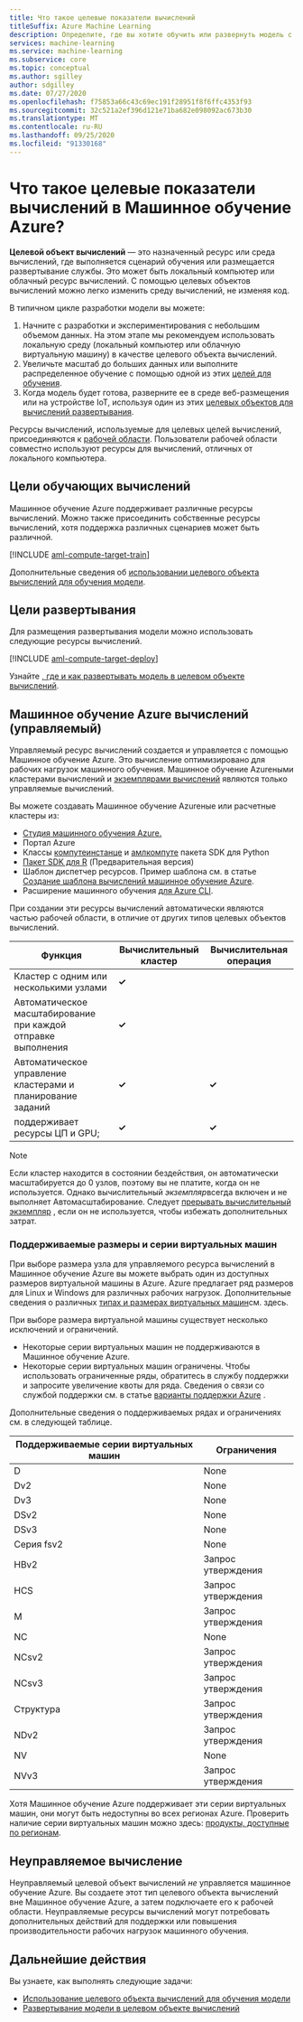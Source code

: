 ```yaml
---
title: Что такое целевые показатели вычислений
titleSuffix: Azure Machine Learning
description: Определите, где вы хотите обучить или развернуть модель с помощью Машинное обучение Azure.
services: machine-learning
ms.service: machine-learning
ms.subservice: core
ms.topic: conceptual
ms.author: sgilley
author: sdgilley
ms.date: 07/27/2020
ms.openlocfilehash: f75853a66c43c69ec191f28951f8f6ffc4353f93
ms.sourcegitcommit: 32c521a2ef396d121e71ba682e098092ac673b30
ms.translationtype: MT
ms.contentlocale: ru-RU
ms.lasthandoff: 09/25/2020
ms.locfileid: "91330168"
---
```

#  <a name="what-are-compute-targets-in-azure-machine-learning"></a>Что такое целевые показатели вычислений в Машинное обучение Azure? 

**Целевой объект вычислений** — это назначенный ресурс или среда вычислений, где выполняется сценарий обучения или размещается развертывание службы. Это может быть локальный компьютер или облачный ресурс вычислений. С помощью целевых объектов вычислений можно легко изменить среду вычислений, не изменяя код.  

В типичном цикле разработки модели вы можете:
1. Начните с разработки и экспериментирования с небольшим объемом данных. На этом этапе мы рекомендуем использовать локальную среду (локальный компьютер или облачную виртуальную машину) в качестве целевого объекта вычислений. 
2. Увеличьте масштаб до больших данных или выполните распределенное обучение с помощью одной из этих [целей для обучения](#train).  
3. Когда модель будет готова, разверните ее в среде веб-размещения или на устройстве IoT, используя один из этих [целевых объектов для вычислений развертывания](#deploy).

Ресурсы вычислений, используемые для целевых целей вычислений, присоединяются к [рабочей области](concept-workspace.md). Пользователи рабочей области совместно используют ресурсы для вычислений, отличных от локального компьютера.

## <a name="training-compute-targets"></a><a name="train"></a> Цели обучающих вычислений

Машинное обучение Azure поддерживает различные ресурсы вычислений.  Можно также присоединить собственные ресурсы вычислений, хотя поддержка различных сценариев может быть различной.

[!INCLUDE [aml-compute-target-train](../../includes/aml-compute-target-train.md)]

Дополнительные сведения об [использовании целевого объекта вычислений для обучения модели](how-to-set-up-training-targets.md).

## <a name="deployment-targets"></a><a name="deploy"></a>Цели развертывания

Для размещения развертывания модели можно использовать следующие ресурсы вычислений.

[!INCLUDE [aml-compute-target-deploy](../../includes/aml-compute-target-deploy.md)]

Узнайте [, где и как развертывать модель в целевом объекте вычислений](how-to-deploy-and-where.md).

<a name="amlcompute"></a>
## <a name="azure-machine-learning-compute-managed"></a>Машинное обучение Azure вычислений (управляемый)

Управляемый ресурс вычислений создается и управляется с помощью Машинное обучение Azure. Это вычисление оптимизировано для рабочих нагрузок машинного обучения. Машинное обучение Azureными кластерами вычислений и [экземплярами вычислений](concept-compute-instance.md) являются только управляемые вычислений. 

Вы можете создавать Машинное обучение Azureные или расчетные кластеры из:
* [Студия машинного обучения Azure.](how-to-create-attach-compute-studio.md)
* Портал Azure
* Классы [компутеинстанце](https://docs.microsoft.com/python/api/azureml-core/azureml.core.compute.computeinstance%28class%29?view=azure-ml-py&preserve-view=true) и [амлкомпуте](https://docs.microsoft.com/python/api/azureml-core/azureml.core.compute.amlcompute%28class%29?view=azure-ml-py&preserve-view=true) пакета SDK для Python
* [Пакет SDK для R](https://azure.github.io/azureml-sdk-for-r/reference/index.html#section-compute-targets) (Предварительная версия)
* Шаблон диспетчер ресурсов. Пример шаблона см. в статье [Создание шаблона вычислений машинное обучение Azure](https://github.com/Azure/azure-quickstart-templates/tree/master/101-machine-learning-compute-create-amlcompute).
* Расширение машинного обучения [для Azure CLI](reference-azure-machine-learning-cli.md#resource-management).  

При создании эти ресурсы вычислений автоматически являются частью рабочей области, в отличие от других типов целевых объектов вычислений.


|Функция  |Вычислительный кластер  |Вычислительная операция  |
|---------|---------|---------|
|Кластер с одним или несколькими узлами     |    **&check;**       |         |
|Автоматическое масштабирование при каждой отправке выполнения     |     **&check;**      |         |
|Автоматическое управление кластерами и планирование заданий     |   **&check;**        |     **&check;**      |
|поддерживает ресурсы ЦП и GPU;     |  **&check;**         |    **&check;**       |


> [!NOTE]
> Если кластер находится в состоянии бездействия, он автоматически масштабируется до 0 узлов, поэтому вы не платите, когда он не используется.  Однако вычислительный *экземпляр*всегда включен и не выполняет Автомасштабирование.  Следует [прерывать вычислительный экземпляр](concept-compute-instance.md#managing-a-compute-instance) , если он не используется, чтобы избежать дополнительных затрат. 

### <a name="supported-vm-series-and-sizes"></a>Поддерживаемые размеры и серии виртуальных машин

При выборе размера узла для управляемого ресурса вычислений в Машинное обучение Azure вы можете выбрать один из доступных размеров виртуальной машины в Azure. Azure предлагает ряд размеров для Linux и Windows для различных рабочих нагрузок. Дополнительные сведения о различных [типах и размерах виртуальных машин](https://docs.microsoft.com/azure/virtual-machines/linux/sizes)см. здесь.

При выборе размера виртуальной машины существует несколько исключений и ограничений.
* Некоторые серии виртуальных машин не поддерживаются в Машинное обучение Azure.
* Некоторые серии виртуальных машин ограничены. Чтобы использовать ограниченные ряды, обратитесь в службу поддержки и запросите увеличение квоты для ряда. Сведения о связи со службой поддержки см. в статье [варианты поддержки Azure](https://azure.microsoft.com/support/options/) .

Дополнительные сведения о поддерживаемых рядах и ограничениях см. в следующей таблице. 

| **Поддерживаемые серии виртуальных машин**  | **Ограничения** |
|------------|------------|
| D | None |
| Dv2 | None |  
| Dv3 | None|
| DSv2 | None | 
| DSv3 | None|
| Серия fsv2 | None | 
| HBv2 | Запрос утверждения |  
| HCS | Запрос утверждения |  
| M | Запрос утверждения |
| NC | None |    
| NCsv2 | Запрос утверждения |
| NCsv3 | Запрос утверждения |  
| Структура | Запрос утверждения |
| NDv2 | Запрос утверждения |
| NV | None |
| NVv3 | Запрос утверждения | 


Хотя Машинное обучение Azure поддерживает эти серии виртуальных машин, они могут быть недоступны во всех регионах Azure. Проверить наличие серии виртуальных машин можно здесь: [продукты, доступные по регионам](https://azure.microsoft.com/global-infrastructure/services/?products=virtual-machines).

## <a name="unmanaged-compute"></a>Неуправляемое вычисление

Неуправляемый целевой объект вычислений *не* управляется машинное обучение Azure. Вы создаете этот тип целевого объекта вычислений вне Машинное обучение Azure, а затем подключаете его к рабочей области. Неуправляемые ресурсы вычислений могут потребовать дополнительных действий для поддержки или повышения производительности рабочих нагрузок машинного обучения.

## <a name="next-steps"></a>Дальнейшие действия

Вы узнаете, как выполнять следующие задачи:
* [Использование целевого объекта вычислений для обучения модели](how-to-set-up-training-targets.md)
* [Развертывание модели в целевом объекте вычислений](how-to-deploy-and-where.md)

